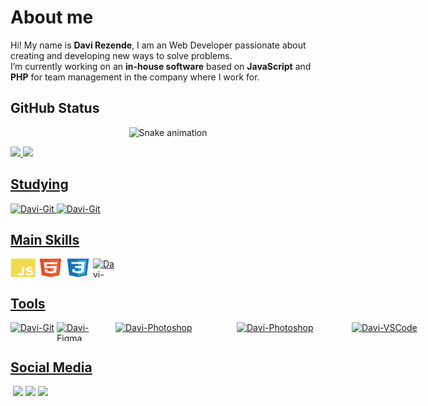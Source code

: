 <h1 id="top" align="left">About me</h1>
<p align="left">Hi! My name is <strong>Davi Rezende</strong>, I am an Web Developer passionate about creating and developing new ways to solve problems. <br> I’m currently working on an <strong>in-house software</strong> based on <strong>JavaScript</strong> and <strong>PHP</strong> for team management in the company where I work for.</p>

<h2 align="left">GitHub Status</h2>
<div align="center">

![Snake animation](https://github.com/davirezendemota/davirezendemota/blob/output/github-contribution-grid-snake.svg)

</div>
<div align="left">
    <a href="https://github.com/davirezendemota">
    <img height="180em" src="https://github-readme-stats.vercel.app/api?username=davirezendemota&show_icons=true&theme=dark&include_all_commits=true&count_private=true"/>
    <img height="180em" src="https://github-readme-stats.vercel.app/api/top-langs/?username=davirezendemota&layout=compact&langs_count=7&theme=dark"/>
</div>
 
<h2 align="left">Studying</h2>
<img alt="Davi-Git" height="30" width="130" src="https://img.shields.io/badge/JavaScript-F7DF1E?style=for-the-badge&logo=javascript&logoColor=black">
<img alt="Davi-Git" height="30" width="100" src="https://img.shields.io/badge/MySQL-00000F?style=for-the-badge&logo=mysql&logoColor=white">


 
<h2 align="left">Main Skills</h2>
<div style="display: flex;gap:4px">
    <img align="center" alt="Davi-Js" height="30" width="40" src="https://raw.githubusercontent.com/devicons/devicon/master/icons/javascript/javascript-plain.svg">
    <img align="center" alt="Davi-HTML" height="30" width="40" src="https://raw.githubusercontent.com/devicons/devicon/master/icons/html5/html5-original.svg">
    <img align="center" alt="Davi-CSS" height="30" width="40" src="https://raw.githubusercontent.com/devicons/devicon/master/icons/css3/css3-original.svg">
    <img align="center" alt="Davi-Cplusplus" height="30" width="40" src="https://cdn.jsdelivr.net/gh/devicons/devicon/icons/cplusplus/cplusplus-original.svg">
</div>


<h2>Tools</h2>
<div style="display: flex;gap:4px">
    <img alt="Davi-Git" height="30" width="70" src="https://img.shields.io/badge/GIT-E44C30?style=for-the-badge&logo=git&logoColor=white">
    <img alt="Davi-Figma" height="30" width="90" src="https://img.shields.io/badge/Figma-F24E1E?style=for-the-badge&logo=figma&logoColor=white">
    <img alt="Davi-Photoshop" height="30" width="190" src="https://img.shields.io/badge/Microsoft_Office-D83B01?style=for-the-badge&logo=microsoft-office&logoColor=white">
    <img alt="Davi-Photoshop" height="30" width="180" src="https://img.shields.io/badge/Adobe%20Photoshop-31A8FF?style=for-the-badge&logo=Adobe%20Photoshop&logoColor=black">
    <img alt="Davi-VSCode" height="30" width="180" src="https://img.shields.io/badge/Visual_Studio_Code-0078D4?style=for-the-badge&logo=visual%20studio%20code&logoColor=white">
</div>

<h2 align="left">Social Media</h2>
<div style="display: flex;gap: 4px">
    <a href="https://www.linkedin.com/in/davi-da-mota-rezende-aba6b31a6" target="_blank"><img src="https://img.shields.io/badge/-LinkedIn-%230077B5?style=for-the-badge&logo=linkedin&logoColor=white" target="_blank"></a>
    <a href = "mailto:rezendemota.davi@gmail.com"><img src="https://img.shields.io/badge/-Gmail-%23333?style=for-the-badge&logo=gmail&logoColor=white" target="_blank"></a>
    <a href="https://instagram.com/davirezendemota" target="_blank"><img src="https://img.shields.io/badge/-Instagram-%23E4405F?style=for-the-badge&logo=instagram&logoColor=white" target="_blank"></a>
</div>
